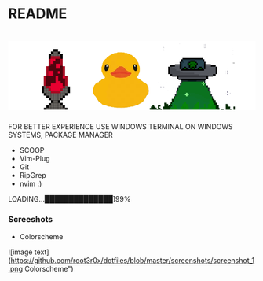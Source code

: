 # README  

![image text](https://github.com/root3r0x/dotfiles/blob/master/logo_github.png "root3r0x")
==============================================================================

FOR BETTER EXPERIENCE USE WINDOWS TERMINAL ON WINDOWS SYSTEMS, PACKAGE MANAGER 
- SCOOP
- Vim-Plug
- Git
- RipGrep
- nvim :)

LOADING...██████████████]99%

### Screeshots

- Colorscheme

![image text](https://github.com/root3r0x/dotfiles/blob/master/screenshots/screenshot_1.png Colorscheme")
